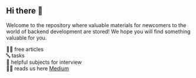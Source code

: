 ## Hi there 👋

Welcome to the repository where valuable materials for newcomers to the world of backend development are stored!
We hope you will find something valuable for you.

🙋‍♀️ free articles  
🔤 tasks  
🚄 helpful subjects for interview  
👩‍💻 reads us here [Medium](https://lookingforere.medium.com)    
  

